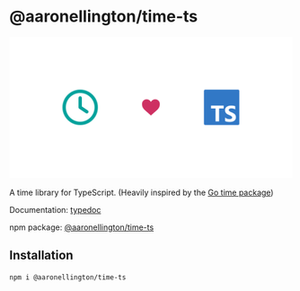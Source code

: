 # @aaronellington/time-ts

![time-ts logo](./ops/images/time-ts.png)

A time library for TypeScript. (Heavily inspired by the [Go time package](https://pkg.go.dev/time))

Documentation: [typedoc](https://aaronellington.github.io/time-ts/)

npm package: [@aaronellington/time-ts](https://www.npmjs.com/package/@aaronellington/time-ts)

## Installation

```shell
npm i @aaronellington/time-ts
```
